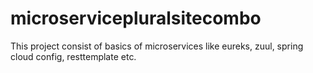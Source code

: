 # microservicepluralsitecombo
This project consist of basics of microservices like eureks, zuul, spring cloud config, resttemplate etc.
